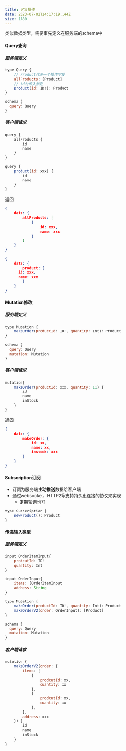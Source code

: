 ```yaml
---
title: 定义操作
date: 2023-07-02T14:17:19.144Z
size: 1780
---
```

类似数据类型，需要事先定义在服务端的schema中

#### Query查询

##### 服务端定义

```javascript
type Query {
	// Product代表一个操作字段
	allProducts: [Product]
	// id为传入参数  
	product(id: ID!): Product
}

schema {
  query: Query
}
```

##### 客户端请求

```javascript
query {
	allProducts {
		id
		name
	}
}

query {
	product(id: xxx) {
		id
		name
	}
}
```

返回

```json
{
	data: {
		allProducts: [
			{
				id: xxx,
				name: xxx
			}
		]
	}
}

{
	data: {
		product: {
      id: xxx,
      name: xxx
		}
	}
}
```

#### Mutation修改

##### 服务端定义

```javascript
type Mutation {
	makeOrder(productId: ID!, quantity: Int): Product
}

schema {
  query: Query
  mutation: Mutation
}
```

##### 客户端请求

```javascript
mutation{
	makeOrder(productId: xxx, quantity: 11) {
		id
		name
		inStock
	}
}
```

返回

```json
{
	data: {
		makeOrder: {
			id: xx,
			name: xx,
			inStock: xxx
		}
	}
}
```

#### Subscription订阅

- 订阅为服务端**主动推送**数据给客户端
- 通过websocket、HTTP2等支持持久化连接的协议来实现
  - 定期轮询也可

```javascript
type Subscription {
	newProduct(): Product
}
```

#### 传递输入类型

##### 服务端定义

```javascript
input OrderItemInput{
	prodcutId: ID!
	quantity: Int
}

input OrderInput{
	items: [OrderItemInput]
	address: String
}

type Mutation {
	makeOrder(productId: ID!, quantity: Int): Product
	makeOrderV2(order: OrderInput): [Product]
}

schema {
  query: Query
  mutation: Mutation
}
```

##### 客户端请求

```javascript
mutation {
	makeOrderV2(order: {
		items: [
			{
				prodcutId: xx,
				quantity: xx
			},
			{
				prodcutId: xx,
				quantity: xx
			},
		],
		address: xxx
	}) {
		id
		name 
		inStock
	}
}
```

